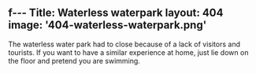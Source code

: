 f---
Title: Waterless waterpark
layout: 404
image: '404-waterless-waterpark.png'
---
The waterless water park had to close because of a lack of visitors and tourists. If you want to have a similar experience at home, just lie down on the floor and pretend you are swimming. 
